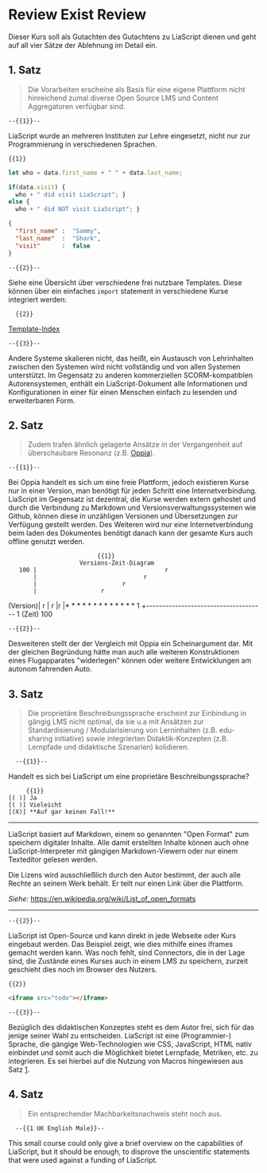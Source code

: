 <!--
author:   André Dietrich & Sebastian Zug

email:    LiaScript@web.de

version:  0.0.1

language: de

narrator: Deutsch Male

comment:  Feedback zur Begründung der Ablehnung des Exist-Antrags 2019.

link:     https://cdn.jsdelivr.net/chartist.js/latest/chartist.min.css

script:   https://cdn.jsdelivr.net/chartist.js/latest/chartist.min.js

-->

# Review Exist Review

Dieser Kurs soll als Gutachten des Gutachtens zu LiaScript dienen und geht auf
all vier Sätze der Ablehnung im Detail ein.

## 1. Satz

> Die Vorarbeiten erscheine als Basis für eine eigene Plattform nicht
> hinreichend zumal diverse Open Source LMS und Content Aggregatoren verfügbar
> sind.

    --{{1}}--
LiaScript wurde an mehreren Instituten zur Lehre eingesetzt, nicht nur zur
Programmierung in verschiedenen Sprachen.

    {{1}}
``` js     -EvalScript.js
let who = data.first_name + " " + data.last_name;

if(data.visit) {
  who + " did visit LiaScript"; }
else {
  who + " did NOT visit LiaScript"; }
```
``` json    +Data.json
{
  "first_name" :  "Sammy",
  "last_name"  :  "Shark",
  "visit"      :  false
}
```
<script>
  let data = @input(1);
  eval(`@input(0)`);
</script>


    --{{2}}--
Siehe eine Übersicht über verschiedene frei nutzbare Templates. Diese können
über ein einfaches `import` statement in verschiedene Kurse integriert werden:


      {{2}}
[Template-Index](https://liascript.github.io/course/?https://raw.githubusercontent.com/liaTemplates/Index/master/README.md#1)


    --{{3}}--
Andere Systeme skalieren nicht, das heißt, ein Austausch von Lehrinhalten
zwischen den Systemen wird nicht vollständig und von allen Systemen unterstützt.
Im Gegensatz zu anderen kommerziellen SCORM-kompatiblen Autorensystemen, enthält
ein LiaScript-Dokument alle Informationen und Konfigurationen in einer für einen
Menschen einfach zu lesenden und erweiterbaren Form.

## 2. Satz

> Zudem trafen ähnlich gelagerte Ansätze in der Vergangenheit auf überschaubare
> Resonanz (z.B. [Oppia](https://www.oppia.org)).

    --{{1}}--
Bei Oppia handelt es sich um eine freie Plattform, jedoch existieren Kurse nur
in einer Version, man benötigt für jeden Schritt eine Internetverbindung.
LiaScript im Gegensatz ist dezentral, die Kurse werden extern gehostet und durch
die Verbindung zu Markdown und Versionsverwaltungssystemen wie Github, können
diese in unzähligen Versionen und Übersetzungen zur Verfügung gestellt werden.
Des Weiteren wird nur eine Internetverbindung beim laden des Dokumentes benötigt
danach kann der gesamte Kurs auch offline genutzt werden.


                             {{1}}
                        Versions-Zeit-Diagram
       100 |                                    r
           |                              r
           |                        r
           |                  r
  (Version)|            r
           |      r
           |r
           |*  *  *  *  *  *  *  *  *  *  *  *  *
         1 +-------------------------------------
           1              (Zeit)               100


    --{{2}}--
Desweiteren stellt der der Vergleich mit Oppia ein Scheinargument dar. Mit der
gleichen Begründung hätte man auch alle weiteren Konstruktionen eines
Flugapparates "widerlegen" können oder weitere Entwicklungen am autonom
fahrenden Auto.

## 3. Satz

> Die proprietäre Beschreibungssprache erscheint zur Einbindung in gängig LMS
> nicht optimal, da sie u.a mit Ansätzen zur Standardisierung / Modularisierung
> von Lerninhalten (z.B. edu-sharing initiative) sowie integrierten
> Didaktik-Konzepten (z.B. Lernpfade und didaktische Szenarien) kolidieren.

      --{{1}}--
Handelt es sich bei LiaScript um eine proprietäre Beschreibungssprache?

         {{1}}
    [( )] Ja
    [( )] Vieleicht
    [(X)] **Auf gar keinen Fall!**
****************************************************

LiaScript basiert auf Markdown, einem so genannten "Open Format" zum speichern
digitaler Inhalte. Alle damit erstellten Inhalte können auch ohne
LiaScript-Interpreter mit gängigen Markdown-Viewern oder nur einem Texteditor
gelesen werden.

Die Lizens wird ausschließlich durch den Autor bestimmt, der auch alle Rechte
an seinem Werk behält. Er teilt nur einen Link über die Plattform.

_Siehe:_ https://en.wikipedia.org/wiki/List_of_open_formats

****************************************************

    --{{2}}--
LiaScript ist Open-Source und kann direkt in jede Webseite oder Kurs eingebaut
werden. Das Beispiel zeigt, wie dies mithilfe eines iframes gemacht werden kann.
Was noch fehlt, sind Connectors, die in der Lage sind, die Zustände eines Kurses
auch in einem LMS zu speichern, zurzeit geschieht dies noch im Browser des
Nutzers.


    {{2}}
```html
<iframe src="todo"></iframe>
```

    --{{3}}--
Bezüglich des didaktischen Konzeptes steht es dem Autor frei, sich für das
jenige seiner Wahl zu entscheiden. LiaScript ist eine (Programmier-) Sprache,
die gängige Web-Technologien wie CSS, JavaScript, HTML nativ einbindet und somit
auch die Möglichkeit bietet Lernpfade, Metriken, etc. zu integrieren. Es sei
hierbei auf die Nutzung von Macros hingewiesen aus Satz [1](#2).

## 4. Satz

> Ein entsprechender Machbarkeitsnachweis steht noch aus.

      --{{1 UK English Male}}--
This small course could only give a brief overview on the capabilities of
LiaScript, but it should be enough, to disprove the unscientific statements that
were used against a funding of LiaScript.

